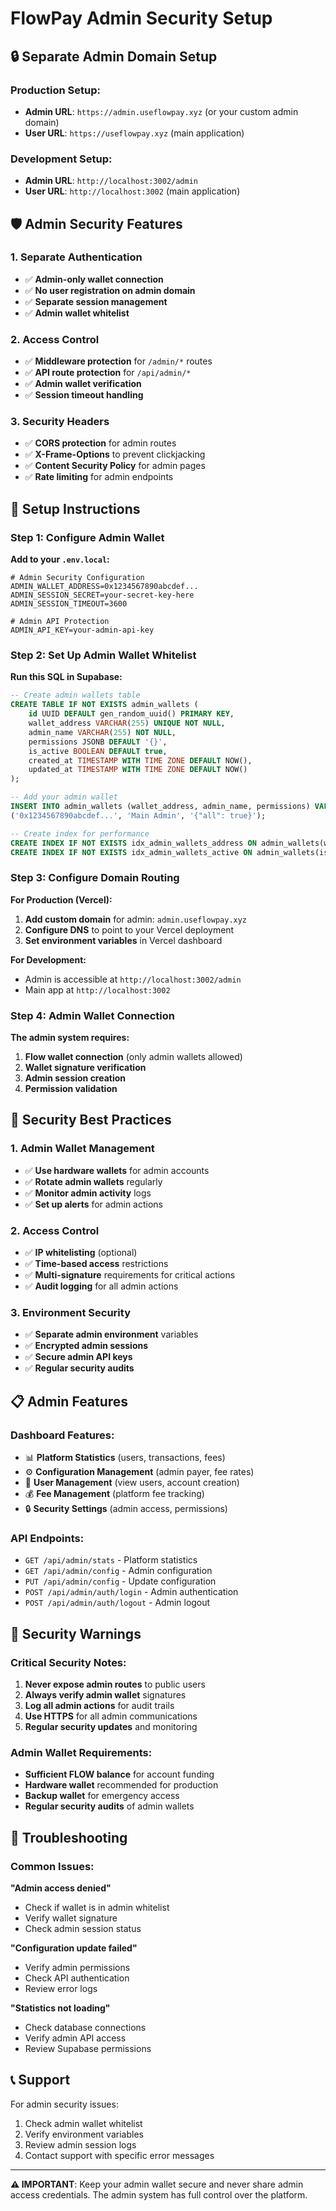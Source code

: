 # FlowPay Admin Security Setup

## 🔒 **Separate Admin Domain Setup**

### **Production Setup:**
- **Admin URL**: `https://admin.useflowpay.xyz` (or your custom admin domain)
- **User URL**: `https://useflowpay.xyz` (main application)

### **Development Setup:**
- **Admin URL**: `http://localhost:3002/admin`
- **User URL**: `http://localhost:3002` (main application)

## 🛡️ **Admin Security Features**

### **1. Separate Authentication**
- ✅ **Admin-only wallet connection**
- ✅ **No user registration on admin domain**
- ✅ **Separate session management**
- ✅ **Admin wallet whitelist**

### **2. Access Control**
- ✅ **Middleware protection** for `/admin/*` routes
- ✅ **API route protection** for `/api/admin/*`
- ✅ **Admin wallet verification**
- ✅ **Session timeout handling**

### **3. Security Headers**
- ✅ **CORS protection** for admin routes
- ✅ **X-Frame-Options** to prevent clickjacking
- ✅ **Content Security Policy** for admin pages
- ✅ **Rate limiting** for admin endpoints

## 🔧 **Setup Instructions**

### **Step 1: Configure Admin Wallet**

**Add to your `.env.local`:**
```env
# Admin Security Configuration
ADMIN_WALLET_ADDRESS=0x1234567890abcdef...
ADMIN_SESSION_SECRET=your-secret-key-here
ADMIN_SESSION_TIMEOUT=3600

# Admin API Protection
ADMIN_API_KEY=your-admin-api-key
```

### **Step 2: Set Up Admin Wallet Whitelist**

**Run this SQL in Supabase:**
```sql
-- Create admin wallets table
CREATE TABLE IF NOT EXISTS admin_wallets (
    id UUID DEFAULT gen_random_uuid() PRIMARY KEY,
    wallet_address VARCHAR(255) UNIQUE NOT NULL,
    admin_name VARCHAR(255) NOT NULL,
    permissions JSONB DEFAULT '{}',
    is_active BOOLEAN DEFAULT true,
    created_at TIMESTAMP WITH TIME ZONE DEFAULT NOW(),
    updated_at TIMESTAMP WITH TIME ZONE DEFAULT NOW()
);

-- Add your admin wallet
INSERT INTO admin_wallets (wallet_address, admin_name, permissions) VALUES
('0x1234567890abcdef...', 'Main Admin', '{"all": true}');

-- Create index for performance
CREATE INDEX IF NOT EXISTS idx_admin_wallets_address ON admin_wallets(wallet_address);
CREATE INDEX IF NOT EXISTS idx_admin_wallets_active ON admin_wallets(is_active);
```

### **Step 3: Configure Domain Routing**

**For Production (Vercel):**
1. **Add custom domain** for admin: `admin.useflowpay.xyz`
2. **Configure DNS** to point to your Vercel deployment
3. **Set environment variables** in Vercel dashboard

**For Development:**
- Admin is accessible at `http://localhost:3002/admin`
- Main app at `http://localhost:3002`

### **Step 4: Admin Wallet Connection**

**The admin system requires:**
1. **Flow wallet connection** (only admin wallets allowed)
2. **Wallet signature verification**
3. **Admin session creation**
4. **Permission validation**

## 🔐 **Security Best Practices**

### **1. Admin Wallet Management**
- ✅ **Use hardware wallets** for admin accounts
- ✅ **Rotate admin wallets** regularly
- ✅ **Monitor admin activity** logs
- ✅ **Set up alerts** for admin actions

### **2. Access Control**
- ✅ **IP whitelisting** (optional)
- ✅ **Time-based access** restrictions
- ✅ **Multi-signature** requirements for critical actions
- ✅ **Audit logging** for all admin actions

### **3. Environment Security**
- ✅ **Separate admin environment** variables
- ✅ **Encrypted admin sessions**
- ✅ **Secure admin API keys**
- ✅ **Regular security audits**

## 📋 **Admin Features**

### **Dashboard Features:**
- 📊 **Platform Statistics** (users, transactions, fees)
- ⚙️ **Configuration Management** (admin payer, fee rates)
- 👥 **User Management** (view users, account creation)
- 💰 **Fee Management** (platform fee tracking)
- 🔒 **Security Settings** (admin access, permissions)

### **API Endpoints:**
- `GET /api/admin/stats` - Platform statistics
- `GET /api/admin/config` - Admin configuration
- `PUT /api/admin/config` - Update configuration
- `POST /api/admin/auth/login` - Admin authentication
- `POST /api/admin/auth/logout` - Admin logout

## 🚨 **Security Warnings**

### **Critical Security Notes:**
1. **Never expose admin routes** to public users
2. **Always verify admin wallet** signatures
3. **Log all admin actions** for audit trails
4. **Use HTTPS** for all admin communications
5. **Regular security updates** and monitoring

### **Admin Wallet Requirements:**
- **Sufficient FLOW balance** for account funding
- **Hardware wallet** recommended for production
- **Backup wallet** for emergency access
- **Regular security audits** of admin wallets

## 🔧 **Troubleshooting**

### **Common Issues:**

**"Admin access denied"**
- Check if wallet is in admin whitelist
- Verify wallet signature
- Check admin session status

**"Configuration update failed"**
- Verify admin permissions
- Check API authentication
- Review error logs

**"Statistics not loading"**
- Check database connections
- Verify admin API access
- Review Supabase permissions

## 📞 **Support**

For admin security issues:
1. Check admin wallet whitelist
2. Verify environment variables
3. Review admin session logs
4. Contact support with specific error messages

---

**⚠️ IMPORTANT**: Keep your admin wallet secure and never share admin access credentials. The admin system has full control over the platform.
